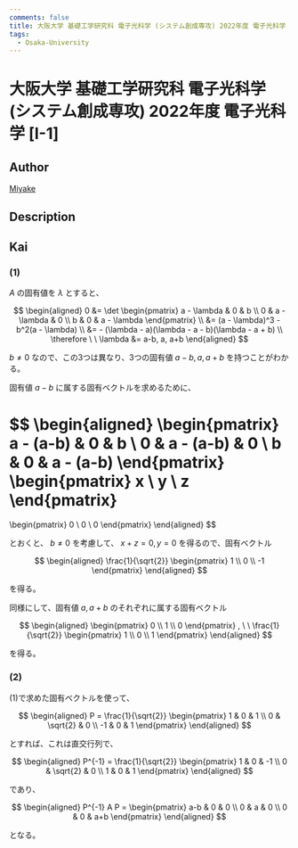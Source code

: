 ```yaml
---
comments: false
title: 大阪大学 基礎工学研究科 電子光科学 (システム創成専攻) 2022年度 電子光科学 [I-1]
tags:
  - Osaka-University
---
```

# 大阪大学 基礎工学研究科 電子光科学 (システム創成専攻) 2022年度 電子光科学 \[I-1\]

## **Author**
[Miyake](https://miyake.github.io/exams/index.html)

## **Description**

## **Kai**
### (1)
$A$ の固有値を $\lambda$ とすると、

$$
  \begin{aligned}
  0
  &= \det \begin{pmatrix}
  a - \lambda & 0 & b \\ 0 & a - \lambda & 0 \\ b & 0 & a - \lambda
  \end{pmatrix}
  \\
  &= (a - \lambda)^3 - b^2(a - \lambda)
  \\
  &= - (\lambda - a)(\lambda - a - b)(\lambda - a + b)
  \\
  \therefore \ \ 
  \lambda &= a-b, a, a+b
  \end{aligned}
$$

$b \ne 0$ なので、この3つは異なり、3つの固有値 $a-b,a,a+b$ を持つことがわかる。

固有値 $a-b$ に属する固有ベクトルを求めるために、

$$
  \begin{aligned}
  \begin{pmatrix}
  a - (a-b) & 0 & b \\ 0 & a - (a-b) & 0 \\ b & 0 & a - (a-b)
  \end{pmatrix}
  \begin{pmatrix} x \\ y \\ z \end{pmatrix}
  =
  \begin{pmatrix} 0 \\ 0 \\ 0 \end{pmatrix}
  \end{aligned}
$$

とおくと、 $b \ne 0$ を考慮して、 $x+z=0, y=0$ を得るので、固有ベクトル

$$
  \begin{aligned}
  \frac{1}{\sqrt{2}} \begin{pmatrix} 1 \\ 0 \\ -1 \end{pmatrix}
  \end{aligned}
$$

を得る。

同様にして、固有値 $a, a+b$ のそれぞれに属する固有ベクトル

$$
  \begin{aligned}
  \begin{pmatrix} 0 \\ 1 \\ 0 \end{pmatrix}
  , \ \ 
  \frac{1}{\sqrt{2}} \begin{pmatrix} 1 \\ 0 \\ 1 \end{pmatrix}
  \end{aligned}
$$

を得る。

### (2)
(1)で求めた固有ベクトルを使って、

$$
  \begin{aligned}
  P = \frac{1}{\sqrt{2}} \begin{pmatrix} 1 & 0 & 1 \\ 0 & \sqrt{2} & 0 \\ -1 & 0 & 1 \end{pmatrix}
  \end{aligned}
$$

とすれば、これは直交行列で、

$$
  \begin{aligned}
  P^{-1} = \frac{1}{\sqrt{2}} \begin{pmatrix} 1 & 0 & -1 \\ 0 & \sqrt{2} & 0 \\ 1 & 0 & 1 \end{pmatrix}
  \end{aligned}
$$

であり、

$$
  \begin{aligned}
  P^{-1} A P = \begin{pmatrix} a-b & 0 & 0 \\ 0 & a & 0 \\ 0 & 0 & a+b \end{pmatrix}
  \end{aligned}
$$

となる。